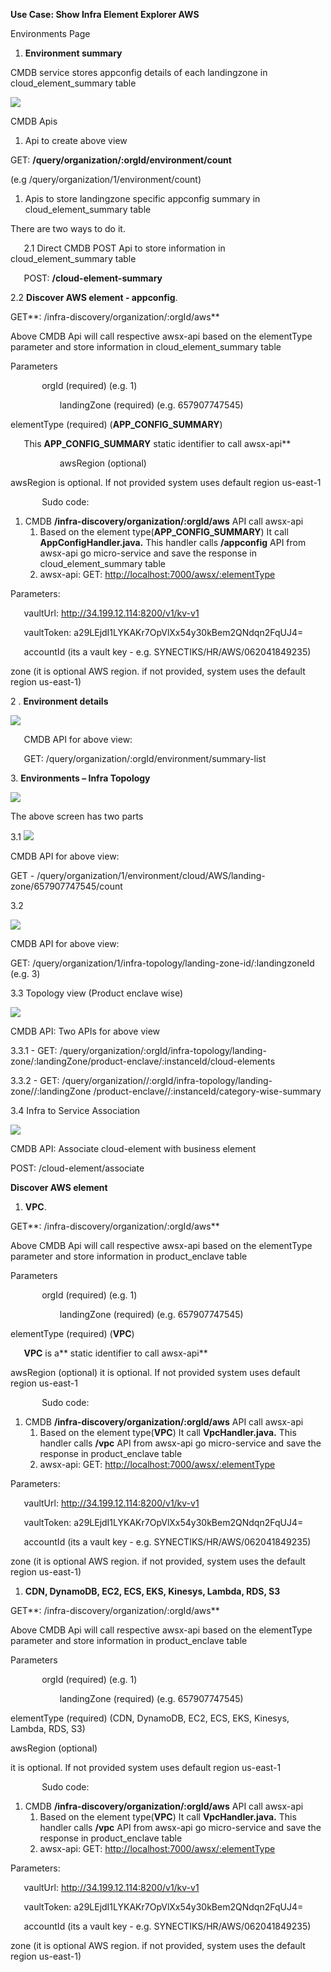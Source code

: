 ﻿**Use Case:  Show Infra Element Explorer AWS**

Environments Page

1. **Environment summary**

CMDB service stores appconfig details of each landingzone in cloud\_element\_summary table

![](Aspose.Words.2c1699c0-ef3b-4dac-b2c3-63de147bc4ed.001.png)

CMDB Apis

1. Api to create above view 

GET:  **/query/organization/:orgId/environment/count** 

(e.g /query/organization/1/environment/count)



1. Apis to store landingzone specific appconfig summary in cloud\_element\_summary table 

There are two ways to do it. 

`	`2.1	Direct CMDB POST Api to store information in cloud\_element\_summary table

`	`POST: **/cloud-element-summary**

2\.2	**Discover AWS element - appconfig**. 

GET**: /infra-discovery/organization/:orgId/aws**

Above CMDB Api will call respective awsx-api based on the elementType parameter and store information in cloud\_element\_summary table

Parameters

`		`orgId  (required) (e.g. 1)

`    		`landingZone  (required) (e.g. 657907747545)

elementType  (required) (**APP\_CONFIG\_SUMMARY**)

`	`This **APP\_CONFIG\_SUMMARY** static identifier to call awsx-api**   

`    		`awsRegion  (optional)

awsRegion is optional. If not provided system uses default region us-east-1

`		`Sudo code:

1. CMDB **/infra-discovery/organization/:orgId/aws** API call awsx-api
   1. Based on the element type(**APP\_CONFIG\_SUMMARY**) It call **AppConfigHandler.java.** This handler calls **/appconfig** API from awsx-api go micro-service and save the response in cloud\_element\_summary table
   1. awsx-api: GET: [http://localhost:7000/awsx/:elementType ](http://localhost:7000/awsx/appconfig)

Parameters:

`	`vaultUrl: http://34.199.12.114:8200/v1/kv-v1	 

`	`vaultToken: a29LEjdI1LYKAKr7OpVlXx54y30kBem2QNdqn2FqUJ4=

`	`accountId (its a vault key - e.g. SYNECTIKS/HR/AWS/062041849235)

zone (it is optional AWS region. if not provided, system uses the default region us-east-1)

2 . 	**Environment details** 

![](Aspose.Words.2c1699c0-ef3b-4dac-b2c3-63de147bc4ed.002.png)

`	`CMDB API for above view:

`	`GET:	 /query/organization/:orgId/environment/summary-list





3\. **Environments – Infra Topology**

![](Aspose.Words.2c1699c0-ef3b-4dac-b2c3-63de147bc4ed.003.png)

The above screen has two parts

3\.1 ![](Aspose.Words.2c1699c0-ef3b-4dac-b2c3-63de147bc4ed.004.png)

CMDB API for above view: 

GET - /query/organization/1/environment/cloud/AWS/landing-zone/657907747545/count

3\.2

![](Aspose.Words.2c1699c0-ef3b-4dac-b2c3-63de147bc4ed.005.png)

CMDB API for above view:

GET: /query/organization/1/infra-topology/landing-zone-id/:landingzoneId (e.g. 3)

3\.3 Topology view (Product enclave wise)

![](Aspose.Words.2c1699c0-ef3b-4dac-b2c3-63de147bc4ed.006.png)

CMDB API: Two APIs for above view

3\.3.1 - GET: /query/organization/:orgId/infra-topology/landing-zone/:landingZone/product-enclave/:instanceId/cloud-elements

3\.3.2 - GET: /query/organization//:orgId/infra-topology/landing-zone//:landingZone /product-enclave//:instanceId/category-wise-summary

3\.4 Infra to Service Association

![](Aspose.Words.2c1699c0-ef3b-4dac-b2c3-63de147bc4ed.007.png)

CMDB API: Associate cloud-element with business element

POST: /cloud-element/associate

**Discover AWS element** 

1. **VPC**. 

GET**: /infra-discovery/organization/:orgId/aws**

Above CMDB Api will call respective awsx-api based on the elementType parameter and store information in product\_enclave table

Parameters

`		`orgId  (required) (e.g. 1)

`    		`landingZone  (required) (e.g. 657907747545)

elementType  (required) (**VPC**)

`	`**VPC** is a** static identifier to call awsx-api**   

awsRegion  (optional) it is optional. If not provided system uses default region us-east-1

`		`Sudo code:

1. CMDB **/infra-discovery/organization/:orgId/aws** API call awsx-api
   1. Based on the element type(**VPC**) It call **VpcHandler.java.** This handler calls **/vpc** API from awsx-api go micro-service and save the response in product\_enclave table
   1. awsx-api: GET: [http://localhost:7000/awsx/:elementType ](http://localhost:7000/awsx/vpc)

Parameters:

`	`vaultUrl: http://34.199.12.114:8200/v1/kv-v1	 

`	`vaultToken: a29LEjdI1LYKAKr7OpVlXx54y30kBem2QNdqn2FqUJ4=

`	`accountId (its a vault key - e.g. SYNECTIKS/HR/AWS/062041849235)

zone (it is optional AWS region. if not provided, system uses the default region us-east-1)

1. **CDN, DynamoDB, EC2, ECS, EKS, Kinesys, Lambda, RDS, S3**

GET**: /infra-discovery/organization/:orgId/aws**

Above CMDB Api will call respective awsx-api based on the elementType parameter and store information in product\_enclave table

Parameters

`		`orgId  (required) (e.g. 1)

`    		`landingZone  (required) (e.g. 657907747545)

elementType  (required) (CDN, DynamoDB, EC2, ECS, EKS, Kinesys, Lambda, RDS, S3)

awsRegion  (optional) 

it is optional. If not provided system uses default region us-east-1

`		`Sudo code:

1. CMDB **/infra-discovery/organization/:orgId/aws** API call awsx-api
   1. Based on the element type(**VPC**) It call **VpcHandler.java.** This handler calls **/vpc** API from awsx-api go micro-service and save the response in product\_enclave table
   1. awsx-api: GET: <http://localhost:7000/awsx/:elementType>

Parameters:

`	`vaultUrl: http://34.199.12.114:8200/v1/kv-v1	 

`	`vaultToken: a29LEjdI1LYKAKr7OpVlXx54y30kBem2QNdqn2FqUJ4=

`	`accountId (its a vault key - e.g. SYNECTIKS/HR/AWS/062041849235)

zone (it is optional AWS region. if not provided, system uses the default region us-east-1)


